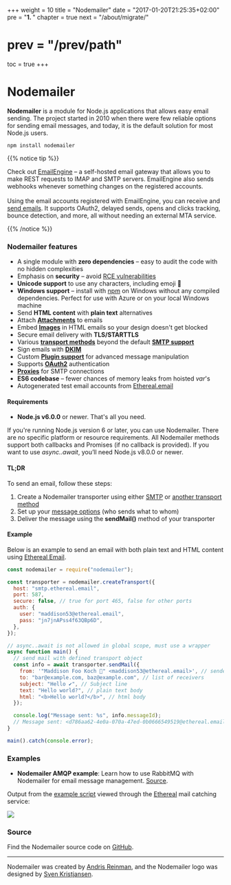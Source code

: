 +++
weight = 10
title = "Nodemailer"
date = "2017-01-20T21:25:35+02:00"
pre = "<b>1. </b>"
chapter = true
next = "/about/migrate/"
# prev = "/prev/path"
toc = true
+++

# Nodemailer

**Nodemailer** is a module for Node.js applications that allows easy email sending. The project started in 2010 when there were few reliable options for sending email messages, and today, it is the default solution for most Node.js users.

```
npm install nodemailer
```

{{% notice tip %}}

Check out [EmailEngine](https://emailengine.app/?utm_source=nodemailer&utm_campaign=nodemailer&utm_medium=tip-link) – a self-hosted email gateway that allows you to make REST requests to IMAP and SMTP servers. EmailEngine also sends webhooks whenever something changes on the registered accounts.\
\
Using the email accounts registered with EmailEngine, you can receive and [send emails](https://emailengine.app/sending-emails?utm_source=nodemailer&utm_campaign=nodemailer&utm_medium=header-link). It supports OAuth2, delayed sends, opens and clicks tracking, bounce detection, and more, all without needing an external MTA service.

{{% /notice %}}

### Nodemailer features

- A single module with **zero dependencies** – easy to audit the code with no hidden complexities
- Emphasis on **security** – avoid [RCE vulnerabilities](http://thehackernews.com/2017/01/phpmailer-swiftmailer-zendmail.html)
- **Unicode support** to use any characters, including emoji 💪
- **Windows support** – install with [npm](https://www.npmjs.com/package/nodemailer) on Windows without any compiled dependencies. Perfect for use with Azure or on your local Windows machine
- Send **HTML content** with **plain text** alternatives
- Attach **[Attachments](/message/attachments/)** to emails
- Embed **[Images](/message/embedded-images/)** in HTML emails so your design doesn't get blocked
- Secure email delivery with **TLS/STARTTLS**
- Various **[transport methods](/transports/)** beyond the default **[SMTP support](/smtp/)**
- Sign emails with **[DKIM](/dkim/)**
- Custom **[Plugin support](/plugins/)** for advanced message manipulation
- Supports **[OAuth2](/smtp/oauth2/)** authentication
- **[Proxies](/smtp/proxies/)** for SMTP connections
- **ES6 codebase** – fewer chances of memory leaks from hoisted _var_'s
- Autogenerated test email accounts from [Ethereal.email](https://ethereal.email)

#### Requirements

- **Node.js v6.0.0** or newer. That's all you need.

If you're running Node.js version 6 or later, you can use Nodemailer. There are no specific platform or resource requirements. All Nodemailer methods support both callbacks and Promises (if no callback is provided). If you want to use _async..await_, you’ll need Node.js v8.0.0 or newer.

#### TL;DR

To send an email, follow these steps:

1. Create a Nodemailer transporter using either [SMTP](/smtp/) or [another transport method](/transports/)
2. Set up your [message options](/message/) (who sends what to whom)
3. Deliver the message using the **sendMail()** method of your transporter

#### Example

Below is an example to send an email with both plain text and HTML content using [Ethereal Email](https://ethereal.email/).

```javascript
const nodemailer = require("nodemailer");

const transporter = nodemailer.createTransport({
  host: "smtp.ethereal.email",
  port: 587,
  secure: false, // true for port 465, false for other ports
  auth: {
    user: "maddison53@ethereal.email",
    pass: "jn7jnAPss4f63QBp6D",
  },
});

// async..await is not allowed in global scope, must use a wrapper
async function main() {
  // send mail with defined transport object
  const info = await transporter.sendMail({
    from: '"Maddison Foo Koch 👻" <maddison53@ethereal.email>', // sender address
    to: "bar@example.com, baz@example.com", // list of receivers
    subject: "Hello ✔", // Subject line
    text: "Hello world?", // plain text body
    html: "<b>Hello world?</b>", // html body
  });

  console.log("Message sent: %s", info.messageId);
  // Message sent: <d786aa62-4e0a-070a-47ed-0b0666549519@ethereal.email>
}

main().catch(console.error);
```

### Examples

- **Nodemailer AMQP example**: Learn how to use RabbitMQ with Nodemailer for email message management. [Source](https://github.com/nodemailer/nodemailer-amqp-example).

Output from the [example script](https://github.com/nodemailer/nodemailer/blob/master/examples/full.js) viewed through the [Ethereal](https://ethereal.email/) mail catching service:

![](https://cldup.com/D5Cj_C1Vw3.png)

### Source

Find the Nodemailer source code on [GitHub](https://github.com/nodemailer/nodemailer).

---

Nodemailer was created by [Andris Reinman](https://github.com/andris9), and the Nodemailer logo was designed by [Sven Kristjansen](https://www.behance.net/kristjansen).
